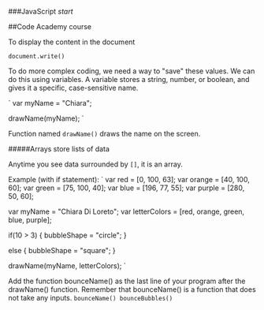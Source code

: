 ###JavaScript *start*

##Code Academy course

To display the content in the document

`
document.write()
`

To do more complex coding, we need a way to "save" these values. We can do this using variables. A variable stores a string, number, or boolean, and gives it a specific, case-sensitive name.

`
var myName = "Chiara";

drawName(myName);
`

Function named `drawName()` draws the name on the screen.

#####Arrays store lists of data

Anytime you see data surrounded by `[]`, it is an array.

Example (with if statement):
`
var red = [0, 100, 63];
var orange = [40, 100, 60];
var green = [75, 100, 40];
var blue = [196, 77, 55];
var purple = [280, 50, 60];

var myName = "Chiara Di Loreto";
var letterColors = [red, orange, green, blue, purple];

if(10 > 3) {
    bubbleShape = "circle";
}

else {
    bubbleShape = "square";
}

drawName(myName, letterColors);
`

Add the function bounceName() as the last line of your program after the drawName() function. Remember that bounceName() is a function that does not take any inputs.
`
bounceName()
bounceBubbles()
`
